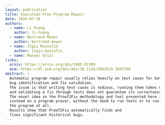 ```yaml
---
layout: publication
title: Execution-Free Program Repair
date: 2024-07-10
authors:
  - name: Li Huang
    author: li-huang
  - name: Bertrand Meyer
    author: bertrand-meyer
  - name: Ilgiz Mustafin
    author: ilgiz-mustafin
  - name: Manuel Oriol
links:
  arxiv: https://arxiv.org/abs/2405.01309
  acm: https://dl.acm.org/doi/abs/10.1145/3663529.3663789
abstract: |
  Automatic program repair usually relies heavily on test cases for both
  bug identification and fix validation.
  The issue is that writing test cases is tedious, running them takes much time,
  and validating a fix through tests does not guarantee its correctness.
  The novel idea in the Proof2Fix methodology and tool presented here is to rely
  instead on a program prover, without the need to run tests or to run
  the program at all.
  Results show that Proof2Fix automatically finds and
  fixes significant historical bugs.
---
```

